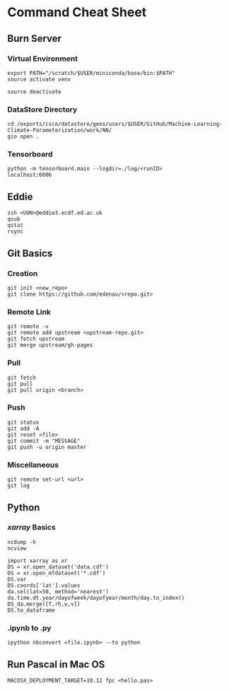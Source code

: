 # Command Cheat Sheet

## Burn Server
### Virtual Environment
```
export PATH="/scratch/$USER/miniconda/base/bin:$PATH"
source activate venv

source deactivate
```
### DataStore Directory
```
cd /exports/csce/datastore/geos/users/$USER/GitHub/Machine-Learning-Climate-Parameterization/work/NN/
gio open .
```

### Tensorboard
```
python -m tensorboard.main --logdir=./log/<runID>
localhost:6006
```

## Eddie
```
ssh <UUN>@eddie3.ecdf.ed.ac.uk
qsub
qstat
rsync
```

## Git Basics
### Creation
```
git init <new_repo>
git clone https://github.com/edenau/<repo.git>
```
### Remote Link
```
git remote -v
git remote add upstream <upstream-repo.git>
git fetch upstream
git merge upstream/gh-pages
```
### Pull
```
git fetch
git pull
git pull origin <branch>
```
### Push
```
git status
git add -A
git reset <file>
git commit -m "MESSAGE"
git push -u origin master
```
### Miscellaneous
```
git remote set-url <url>
git log
```

## Python
### *xarray* Basics
```
ncdump -h
ncview

import xarray as xr
DS = xr.open_dataset('data.cdf')
DS = xr.open_mfdataset('*.cdf')
DS.var
DS.coords['lat'].values
da.sel(lat=50, method='nearest')
da.time.dt.year/dayofweek/dayofyear/month/day.to_index()
DS_da.merge([T,rh,u,v])
DS.to_dataframe
```

### .ipynb to .py
```
ipython nbconvert <file.ipynb> --to python
```

## Run Pascal in Mac OS
```
MACOSX_DEPLOYMENT_TARGET=10.12 fpc <hello.pas>
```
